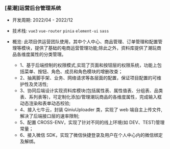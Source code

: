 ### [星潮]运营后台管理系统

- 开发周期: 2022/04 - 2022/12

- 技术栈: `vue3` `vue-router` `pinia` `element-ui` `sass`

- 概览: 此项目供运营团队使用，其中个人中心、商品管理、订单管理和配置管理等模块，提供了基础的电商运营管理功能;除此之外，资料库提供了潮玩商品各维度属性的分类管理。
  - 1、基于后端控制的权限模式,实现了页面和按钮层的权限系统，功能上包括菜单、按钮、角色、成员和角色模块的增删改查；
  - 2、抽离脚手架、业务、网络请求等各层面的配置，保证项目配置的可维护性及灵活性;
  - 3、协同后端设计实现资料库模块(包括属性表、属性值表、分组表、品类表、系列表等)，可定制化添加/管理潮玩商品的各维度属性，完成输入框动态渲染和表单动态校验;
  - 4、接入七牛云，封装 QiniuUploader 类，实现了 web 端自主上传文件,解决了后端接口层的速率限制;
  - 5、配置 CROSS-ENV，实现了针对不同的线上环境(如 DEV、TEST)管理常量；
  - 6、接入微信 SDK，实现了微信快捷登录及用户在个人中心内的微信绑定及解绑。
